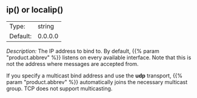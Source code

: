 ---
---
<!-- DISCLAIMER: This file is based on the syslog-ng Open Source Edition documentation https://github.com/balabit/syslog-ng-ose-guides/commit/2f4a52ee61d1ea9ad27cb4f3168b95408fddfdf2 and is used under the terms of The syslog-ng Open Source Edition Documentation License. The file has been modified by Axoflow. -->

## ip() or localip()

|          |         |
| -------- | ------- |
| Type:    | string  |
| Default: | 0.0.0.0 |

*Description:* The IP address to bind to. By default, {{% param "product.abbrev" %}} listens on every available interface. Note that this is not the address where messages are accepted from.

If you specify a multicast bind address and use the **udp** transport, {{% param "product.abbrev" %}} automatically joins the necessary multicast group. TCP does not support multicasting.

